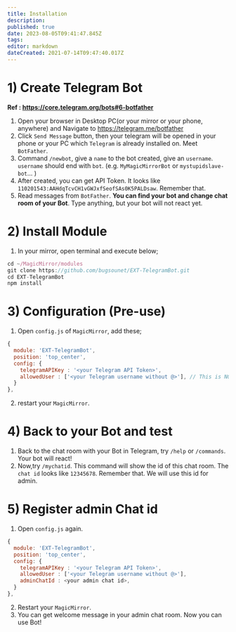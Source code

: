 ```yaml
---
title: Installation
description: 
published: true
date: 2023-08-05T09:41:47.845Z
tags: 
editor: markdown
dateCreated: 2021-07-14T09:47:40.017Z
---
```


# 1) Create Telegram Bot

**Ref : https://core.telegram.org/bots#6-botfather**
1. Open your browser in Desktop PC(or your mirror or your phone, anywhere) and Navigate to https://telegram.me/botfather
2. Click `Send Message` button, then your telegram will be opened in your phone or your PC which `Telegram` is already installed on. Meet `BotFather`.
3. Command `/newbot`, give a `name` to the bot created, give an `username`. `username` should end with `bot`. (e.g. `MyMagicMirrorBot` or `mystupidslave-bot`... )
4. After created, you can get API Token. It looks like `110201543:AAHdqTcvCH1vGWJxfSeofSAs0K5PALDsaw`. Remember that.
5. Read messages from `BotFather`. **You can find your bot and change chat room of your Bot**. Type anything, but your bot will not react yet.

# 2) Install Module
1. In your mirror, open terminal and execute below;
```js
cd ~/MagicMirror/modules
git clone https://github.com/bugsounet/EXT-TelegramBot.git
cd EXT-TelegramBot
npm install
```

# 3) Configuration (Pre-use)
1. Open `config.js` of `MagicMirror`, add these;
```js
{
  module: 'EXT-TelegramBot',
  position: 'top_center',
  config: {
    telegramAPIKey : '<your Telegram API Token>',
    allowedUser : ['<your Telegram username without @>'], // This is NOT the username of bot.
  }
},

```
2. restart your `MagicMirror`.

# 4) Back to your Bot and test
1. Back to the chat room with your Bot in Telegram, try `/help` or `/commands`. Your bot will react!
2. Now,try `/mychatid`. This command will show the id of this chat room. The `chat id` looks like `12345678`. Remember that. We will use this id for admin.

# 5) Register admin Chat id
1. Open `config.js` again.
```js
{
  module: 'EXT-TelegramBot',
  position: 'top_center',
  config: {
    telegramAPIKey : '<your Telegram API Token>',
    allowedUser : ['<your Telegram username without @>'],
    adminChatId : <your admin chat id>,
  }
},

```
2. Restart your `MagicMirror`.
3. You can get welcome message in your admin chat room. Now you can use Bot!